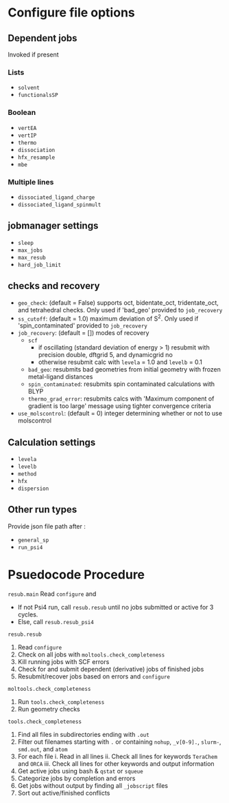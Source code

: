 # Configure file options
## Dependent jobs
Invoked if present
### Lists
- `solvent`
- `functionalsSP`
### Boolean
- `vertEA`
- `vertIP`
- `thermo`
- `dissociation`
- `hfx_resample`
- `mbe`
### Multiple lines
- `dissociated_ligand_charge`
- `dissociated_ligand_spinmult`

## jobmanager settings
- `sleep`
- `max_jobs`
- `max_resub`
- `hard_job_limit`
## checks and recovery
- `geo_check`: (default = False) supports oct, bidentate_oct, tridentate_oct, and tetrahedral checks. Only used if 'bad_geo' provided to `job_recovery`
- `ss_cutoff`: (default = 1.0) maximum deviation of S<sup>2</sup>. Only used if 'spin_contaminated' provided to `job_recovery`
- `job_recovery`: (default = []) modes of recovery
  - `scf`
    - if oscillating (standard deviation of energy > 1) resubmit with precision double, dftgrid 5, and dynamicgrid no
    - otherwise resubmit calc with `levela` = 1.0 and `levelb` = 0.1
  - `bad_geo`: resubmits bad geometries from initial geometry with frozen metal-ligand distances
  - `spin_contaminated`: resubmits spin contaminated calculations with BLYP
  - `thermo_grad_error`: resubmits calcs with 'Maximum component of gradient is too large' message using tighter convergence criteria
- `use_molscontrol`: (default = 0) integer determining whether or not to use molscontrol

## Calculation settings
- `levela`
- `levelb`
- `method`
- `hfx`
- `dispersion`

## Other run types
Provide json file path after :
- `general_sp`
- `run_psi4`

# Psuedocode Procedure
`resub.main`
Read `configure` and
- If not Psi4 run, call `resub.resub` until no jobs submitted or active for 3 cycles.
- Else, call `resub.resub_psi4`

`resub.resub`
1. Read `configure`
2. Check on all jobs with `moltools.check_completeness`
3. Kill running jobs with SCF errors
4. Check for and submit dependent (derivative) jobs of finished jobs
5. Resubmit/recover jobs based on errors and `configure`

`moltools.check_completeness`
1. Run `tools.check_completeness`
2. Run geometry checks

`tools.check_completeness`
1. Find all files in subdirectories ending with `.out`
2. Filter out filenames starting with `.` or containing `nohup`, `_v[0-9].`, `slurm-`, `smd.out`, and `atom`
3. For each file
    i. Read in all lines
    ii. Check all lines for keywords `TeraChem` and `ORCA`
    iii. Check all lines for other keywords and output information
4. Get active jobs using bash & `qstat` or `squeue`
5. Categorize jobs by completion and errors
6. Get jobs without output by finding all `_jobscript` files
7. Sort out active/finished conflicts